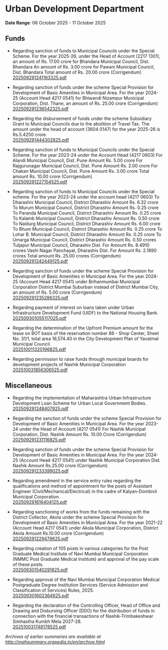 # Urban Development Department

**Date Range**: 06 October 2025 - 11 October 2025


## Funds
- Regarding sanction of funds to Municipal Councils under the Special Scheme. For the year 2025-26, under the Head of Account (2217 1301), an amount of Rs. 17.00 crore for Bhandara Municipal Council, Dist. Bhandara An amount of Rs. 3.00 crore for Pawani Municipal Council, Dist. Bhandara Total amount of Rs. 20.00 crore (Corrigendum)\
  [202509291241163325.pdf](https://gr.maharashtra.gov.in/Site/Upload/Government%20Resolutions/English/202509291241163325.pdf)

- Regarding sanction of funds under the scheme Special Provision for Development of Basic Amenities in Municipal Area. For the year 2024-25 (Account Head 4217 0541) for Bhiwandi Nizampur Municipal Corporation, Dist. Thane, an amount of Rs. 25.00 crore (Corrigendum)\
  [202509291236542325.pdf](https://gr.maharashtra.gov.in/Site/Upload/Government%20Resolutions/English/202509291236542325.pdf)

- Regarding the disbursement of funds under the scheme Subsidiary Grant to Municipal Councils due to the abolition of Travel Tax. The amount under the head of account (3604 0147) for the year 2025-26 is Rs.5.4250 crore.\
  [202509291444302825.pdf](https://gr.maharashtra.gov.in/Site/Upload/Government%20Resolutions/English/202509291444302825.pdf)

- Regarding sanction of funds to Municipal Councils under the Special Scheme. For the year 2023-24 under the Account Head (4217 0603) For Alandi Municipal Council, Dist. Pune Amount Rs. 5.00 crore For Rajgurunagar Municipal Council, Dist. Pune Amount Rs. 2.00 crore For Chakan Municipal Council, Dist. Pune Amount Rs. 3.00 crore Total amount Rs. 10.00 crore (Corrigendum)\
  [202509291227154525.pdf](https://gr.maharashtra.gov.in/Site/Upload/Government%20Resolutions/English/202509291227154525.pdf)

- Regarding sanction of funds to Municipal Councils under the Special scheme. For the year 2023-24 under the account head (4217 0603) To Dharashiv Municipal Council, District Dharashiv Amount Rs. 6.32 crore To Murum Municipal Council, District Dharashiv Amount Rs. 0.25 crore To Paranda Municipal Council, District Dharashiv Amount Rs. 0.25 crore To Kalamb Municipal Council, District Dharashiv Amount Rs. 0.50 crore To Naldurg Municipal Council, District Dharashiv Amount Rs. 6.00 crore To Bhum Municipal Council, District Dharashiv Amount Rs. 0.25 crore To Lohar B. Municipal Council, District Dharashiv Amount Rs. 0.25 crore To Umarga Municipal Council, District Dharashiv Amount Rs. 0.50 crores Tuljapur Municipal Council, Dharashiv Dist. For Amount Rs. 8.4910 crores Vashi Nagar Panchayat, Dharashiv Dist. For Amount Rs. 2.1890 crores Total amount Rs. 25.00 crores (Corrigendum)\
  [202509291242449125.pdf](https://gr.maharashtra.gov.in/Site/Upload/Government%20Resolutions/English/202509291242449125.pdf)

- Regarding sanction of funds under the scheme Special Provision for Development of Basic Amenities in Municipal Area. For the year 2024-25 (Account Head 4217 0541) under Brihanmumbai Municipal Corporation District Mumbai Suburban instead of District Mumbai City, an amount of Rs. 5.00 crore (Corrigendum)\
  [202509291235286325.pdf](https://gr.maharashtra.gov.in/Site/Upload/Government%20Resolutions/English/202509291235286325.pdf)

- Regarding payment of interest on loans taken under Urban Infrastructure Development Fund (UIDF) to the National Housing Bank.\
  [202509301055117025.pdf](https://gr.maharashtra.gov.in/Site/Upload/Government%20Resolutions/English/202509301055117025.pdf)

- Regarding the determination of the Upfront Premium amount for the lease on BOT basis of the reservation number 86 - Shop Center, Sheet No. 31/1, total area 16,574.40 in the City Development Plan of Yavatmal Municipal Council.\
  [202510011320196825.pdf](https://gr.maharashtra.gov.in/Site/Upload/Government%20Resolutions/English/202510011320196825.pdf)

- Regarding permission to raise funds through municipal boards for development projects of Nashik Municipal Corporation\
  [202510031856306525.pdf](https://gr.maharashtra.gov.in/Site/Upload/Government%20Resolutions/English/202510031856306525.pdf)

## Miscellaneous
- Regarding the implementation of Maharashtra Urban Infrastructure Development Loan Scheme for Urban Local Government Bodies.\
  [202509291248407925.pdf](https://gr.maharashtra.gov.in/Site/Upload/Government%20Resolutions/English/202509291248407925.pdf)

- Regarding the sanction of funds under the scheme Special Provision for Development of Basic Amenities in Municipal Area. For the year 2023-24 under the Head of Account (4217 0541) For Nashik Municipal Corporation, Dist. Nashik Amount Rs. 10.00 Crore (Corrigendum)\
  [202509291231116825.pdf](https://gr.maharashtra.gov.in/Site/Upload/Government%20Resolutions/English/202509291231116825.pdf)

- Regarding sanction of funds under the scheme Special Provision for Development of Basic Amenities in Municipal Area. For the year 2024-25 (Account Head 4217 0541) under Nashik Municipal Corporation Dist. Nashik Amount Rs.25.00 crore (Corrigendum)\
  [202509291233399025.pdf](https://gr.maharashtra.gov.in/Site/Upload/Government%20Resolutions/English/202509291233399025.pdf)

- Regarding amendment in the service entry rules regarding the qualifications and method of appointment for the posts of Assistant Engineer (Civil/Mechanical/Electrical) in the cadre of Kalyan-Dombivli Municipal Corporation.\
  [202509291616404125.pdf](https://gr.maharashtra.gov.in/Site/Upload/Government%20Resolutions/English/202509291616404125.pdf)

- Regarding sanctioning of works from the funds remaining with the District Collector, Akola under the scheme Special Provision for Development of Basic Amenities in Municipal Area. For the year 2021-22 (Account Head 4217 0541) under Akola Municipal Corporation, District Akola Amount Rs.10.00 crore (Corrigendum)\
  [202509291229479625.pdf](https://gr.maharashtra.gov.in/Site/Upload/Government%20Resolutions/English/202509291229479625.pdf)

- Regarding creation of 105 posts in various categories for the Post Graduate Medical Institute of Navi Mumbai Municipal Corporation (NMMC Post Graduate Medical Institute) and approval of the pay scale of these posts.\
  [202509301540291825.pdf](https://gr.maharashtra.gov.in/Site/Upload/Government%20Resolutions/English/202509301540291825.pdf)

- Regarding approval of the Navi Mumbai Municipal Corporation Medical Postgraduate Degree Institution Services (Service Admission and Classification of Services) Rules, 2025.\
  [202509301602364925.pdf](https://gr.maharashtra.gov.in/Site/Upload/Government%20Resolutions/English/202509301602364925....pdf)

- Regarding the declaration of the Controlling Officer, Head of Office and Drawing and Disbursing Officer (DDO) for the distribution of funds in connection with the financial transactions of Nashik-Trimbakeshwar Simhastha Kumbh Mela 2027-28.\
  [202510031748178525.pdf](https://gr.maharashtra.gov.in/Site/Upload/Government%20Resolutions/English/202510031748178525....pdf)


*Archives of earlier summaries are available at http://mahsummary.orgpedia.in/en/archive.html*